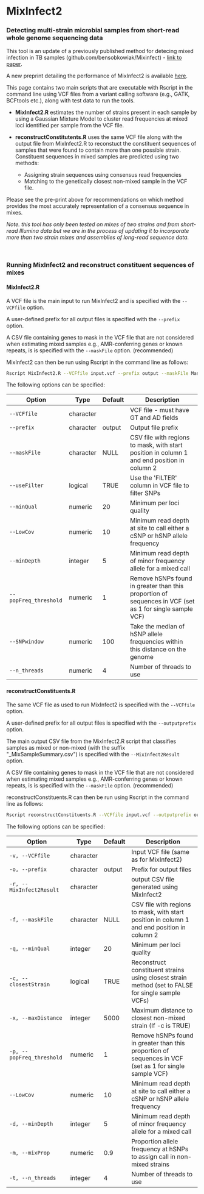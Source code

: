 # MixInfect2

### Detecting multi-strain microbial samples from short-read whole genome sequencing data

This tool is an update of a previously published method for detecing mixed infection in TB samples (github.com/bensobkowiak/Mixinfect) - [link to paper](https://bmcgenomics.biomedcentral.com/articles/10.1186/s12864-018-4988-z).

A new preprint detailing the performance of MixInfect2 is available [here](https://www.biorxiv.org/content/10.1101/2024.04.26.591283v1).

This page contains two main scripts that are executable with Rscript in the command line using VCF files from a variant calling software (e.g., GATK, BCFtools etc.), along with test data to run the tools.

- **MixInfect2.R** estimates the number of strains present in each sample by using a Gaussian Mixture Model to cluster read frequencies at mixed loci identified per sample from the VCF file.

- **reconstructConstitutents.R**  uses the same VCF file along with the output file from MixInfect2.R to reconstuct the constituent sequences of samples that were found to contain more than one possible strain. Constituent sequences in mixed samples are predicted using two methods:
    - Assigning strain sequences using consensus read frequencies
    - Matching to the genetically closest non-mixed sample in the VCF file.

Please see the pre-print above for recommendations on which method provides the most accurately representation of a consensus sequence in mixes. 

_Note. this tool has only been tested on mixes of two strains and from short-read Illumina data but we are in the process of updating it to incorporate more than two strain mixes and assemblies of long-read sequence data._

<br>

### Running MixInfect2 and reconstruct constituent sequences of mixes

#### MixInfect2.R

A VCF file is the main input to run MixInfect2 and is specified with the ```--VCFfile``` option.

A user-defined prefix for all output files is specified with the ```--prefix``` option.

A CSV file containing genes to mask in the VCF file that are not considered when estimating mixed samples e.g., AMR-conferring genes or known repeats, is is specified with the ```--maskFile``` option. (recommended) 

MixInfect2 can then be run using Rscript in the command line as follows:

```bash
Rscript MixInfect2.R --VCFfile input.vcf --prefix output --maskFile MaskedRegions.csv 
```

The following options can be specified:

| Option                 | Type       | Default | Description                                                                                                                             |
|------------------------|------------|---------|-----------------------------------------------------------------------------------------------------------------------------------------|
| `--VCFfile`            | character  |     | VCF file - must have GT and AD fields                                                                                                   |
| `--prefix`             | character  | output  | Output file prefix                                                                                                                      |
| `--maskFile`           | character  | NULL    | CSV file with regions to mask, with start position in column 1 and end position in column 2                                             |
| `--useFilter`          | logical    | TRUE    | Use the 'FILTER' column in VCF file to filter SNPs                                                                                      |
| `--minQual`            | numeric    | 20      | Minimum per loci quality                                                                                                                |
| `--LowCov`             | numeric    | 10      | Minimum read depth at site to call either a cSNP or hSNP allele frequency                                                               |
| `--minDepth`             | integer    | 5      | Minimum read depth of minor frequency allele for a mixed call                                                                                             |
| `--popFreq_threshold`  | numeric    | 1       | Remove hSNPs found in greater than this proportion of sequences in VCF (set as 1 for single sample VCF)                                                                                 |
| `--SNPwindow`          | numeric    | 100     | Take the median of hSNP allele frequencies within this distance on the genome                                                           |
| `--n_threads`          | numeric    | 4       | Number of threads to use                                                                                                                |


#### reconstructConstituents.R

The same VCF file as used to run MixInfect2 is specified with the ```--VCFfile``` option.

A user-defined prefix for all output files is specified with the ```--outputprefix``` option.

The main output CSV file from the MixInfect2.R script that classifies samples as mixed or non-mixed (with the suffix "_MixSampleSummary.csv") is specified with the ```--MixInfect2Result``` option.

A CSV file containing genes to mask in the VCF file that are not considered when estimating mixed samples e.g., AMR-conferring genes or known repeats, is is specified with the ```--maskFile``` option. (recommended) 

reconstructConstituents.R can then be run using Rscript in the command line as follows:

```bash
Rscript reconstructConstituents.R --VCFfile input.vcf --outputprefix output --MixInfect2Result output_MixSampleSummary.csv --maskFile MaskedRegions.csv 
```

The following options can be specified:

| Option                       | Type       | Default | Description                                                                                                                           |
|------------------------------|------------|---------|---------------------------------------------------------------------------------------------------------------------------------------|
| `-v, --VCFfile`              | character  |         | Input VCF file (same as for MixInfect2)                                                                                                                       |
| `-o, --prefix`         | character  | output  | Prefix for output files                                                                                                               |
| `-r, --MixInfect2Result`     | character  |         | output CSV file generated using MixInfect2                                                                                                   |
| `-f, --maskFile`             | character  | NULL    |CSV file with regions to mask, with start position in column 1 and end position in column 2                |
| `-q, --minQual`              | integer    | 20      | Minimum per loci quality                                                                                              |
| `-c, --closestStrain`        | logical    | TRUE    | Reconstruct constituent strains using closest strain method (set to FALSE for single sample VCFs)                                                                          |
| `-x, --maxDistance`          | integer    | 5000    | Maximum distance to closest non-mixed strain (If -c is TRUE)                                                                                         |
| `-p, --popFreq_threshold`    | numeric    | 1       | Remove hSNPs found in greater than this proportion of sequences in VCF (set as 1 for single sample VCF)                                                              |
| `--LowCov`             | numeric    | 10      | Minimum read depth at site to call either a cSNP or hSNP allele frequency                                                               |
| `-d, --minDepth`             | integer    | 5      | Minimum read depth of minor frequency allele for a mixed call                                                                                             |
| `-m, --mixProp`              | numeric    | 0.9     | Proportion allele frequency at hSNPs to assign call in non-mixed strains                                                              |
| `-t, --n_threads`            | integer    | 4       | Number of threads to use                                                                                                              |

